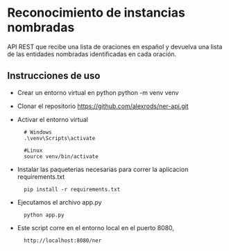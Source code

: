 # Reconocimiento de instancias nombradas

API REST que recibe una lista de oraciones en español y devuelva una lista de las entidades nombradas identificadas en cada oración.

## Instrucciones de uso
* Crear un entorno virtual en python
		python -m venv venv

* Clonar el repositorio
        https://github.com/alexrods/ner-api.git 

* Activar el entorno virtual 
		
		# Windows
		.\venv\Scripts\activate
		
		#Linux
		source venv/bin/activate

* Instalar las paqueterias necesarias para correr la aplicacion requirements.txt
		
		pip install -r requirements.txt

* Ejecutamos el archivo app.py

		python app.py

* Este script corre en el entorno local en el puerto 8080,

		http://localhost:8080/ner
